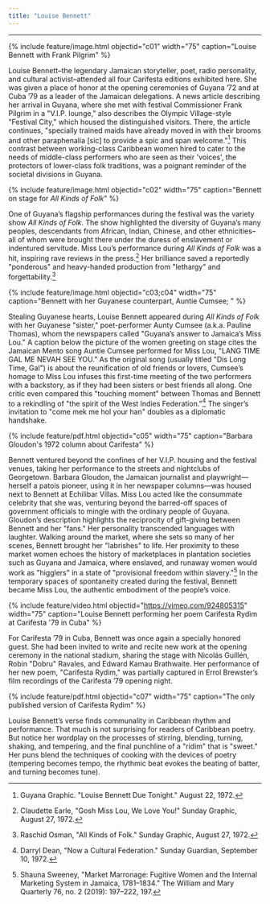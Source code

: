 ```yaml
---
title: "Louise Bennett"
---
```

---

{% include feature/image.html objectid="c01" width="75" caption="Louise Bennett with Frank Pilgrim" %}

Louise Bennett–the legendary Jamaican storyteller, poet, radio personality, and cultural activist–attended all four Carifesta editions exhibited here. She was given a place of honor at the opening ceremonies of Guyana ’72 and at Cuba ’79 as a leader of the Jamaican delegations. A news article describing her arrival in Guyana, where she met with festival Commissioner Frank Pilgrim in a "V.I.P. lounge," also describes the Olympic Village-style "Festival City," which housed the distinguished visitors. There, the article continues, "specially trained maids have already moved in with their brooms and other paraphenalia [sic] to provide a spic and span welcome."[^1] This contrast between working-class Caribbean women hired to cater to the needs of middle-class performers who are seen as their 'voices', the protectors of lower-class folk traditions, was a poignant reminder of the societal divisions in Guyana.

{% include feature/image.html objectid="c02" width="75" caption="Bennett on stage for <i>All Kinds of Folk</i>" %}

One of Guyana’s flagship performances during the festival was the variety show *All Kinds of Folk*. The show highlighted the diversity of Guyana’s many peoples, descendants from African, Indian, Chinese, and other ethnicities–all of whom were brought there under the duress of enslavement or indentured servitude. Miss Lou’s performance during *All Kinds of Folk* was a hit, inspiring rave reviews in the press.⁠[^2] Her brilliance saved a reportedly "ponderous" and heavy-handed production from "lethargy" and forgettability.⁠[^3]

{% include feature/image.html objectid="c03;c04" width="75" caption="Bennett with her Guyanese counterpart, Auntie Cumsee; " %}

Stealing Guyanese hearts, Louise Bennett appeared during *All Kinds of Folk* with her Guyanese "sister," poet-performer Aunty Cumsee (a.k.a. Pauline Thomas), whom the newspapers called "Guyana’s answer to Jamaica’s Miss Lou." A caption below the picture of the women greeting on stage cites the Jamaican Mento song Auntie Cumsee performed for Miss Lou, "LANG TIME GAL ME NEVAH SEE YOU."⁠ As the original song (usually titled "Dis Long Time, Gal") is about the reunification of old friends or lovers, Cumsee’s homage to Miss Lou infuses this first-time meeting of the two performers with a backstory, as if they had been sisters or best friends all along. One critic even compared this "touching moment" between Thomas and Bennett to a rekindling of "the spirit of the West Indies Federation."⁠[^4] The singer’s invitation to "come mek me hol your han" doubles as a diplomatic handshake.

{% include feature/pdf.html objectid="c05" width="75" caption="Barbara Gloudon's 1972 column about Carifesta" %}

Bennett ventured beyond the confines of her V.I.P. housing and the festival venues, taking her performance to the streets and nightclubs of Georgetown. Barbara Gloudon, the Jamaican journalist and playwright—herself a patois pioneer, using it in her newspaper columns—was housed next to Bennett at Echilibar Villas. Miss Lou acted like the consummate celebrity that she was, venturing beyond the barred-off spaces of government officials to mingle with the ordinary people of Guyana. Gloudon’s description highlights the reciprocity of gift-giving between Bennett and her "fans." Her personality transcended languages with laughter. Walking around the market, where she sets so many of her scenes, Bennett brought her "labrishes" to life. Her proximity to these market women echoes the history of marketplaces in plantation societies such as Guyana and Jamaica, where enslaved, and runaway women would work as "higglers" in a state of "provisional freedom within slavery."⁠[^5] In the temporary spaces of spontaneity created during the festival, Bennett became Miss Lou, the authentic embodiment of the people’s voice.

{% include feature/video.html objectid="https://vimeo.com/924805315" width="75" caption="Louise Bennett performing her poem Carifesta Rydim at Carifesta '79 in Cuba" %}

For Carifesta ’79 in Cuba, Bennett was once again a specially honored guest. She had been invited to write and recite new work at the opening ceremony in the national stadium, sharing the stage with Nicolás Guillén, Robin "Dobru" Ravales, and Edward Kamau Brathwaite. Her performance of her new poem, "Carifesta Rydim," was partially captured in Errol Brewster’s film recordings of the Carifesta ’79 opening night.

{% include feature/pdf.html objectid="c07" width="75" caption="The only published version of Carifesta Rydim" %}

Louise Bennett’s verse finds communality in Caribbean rhythm and performance. That much is not surprising for readers of Caribbean poetry. But notice her wordplay on the processes of stirring, blending, turning, shaking, and tempering, and the final punchline of a "ridim" that is "sweet." Her puns blend the techniques of cooking with the devices of poetry (tempering becomes tempo, the rhythmic beat evokes the beating of batter, and turning becomes tune).

[^1]: Guyana Graphic. "Louise Bennett Due Tonight." August 22, 1972.
[^2]: Claudette Earle, "Gosh Miss Lou, We Love You!" Sunday Graphic, August 27, 1972.
[^3]: Raschid Osman, "All Kinds of Folk." Sunday Graphic, August 27, 1972.
[^4]: Darryl Dean, "Now a Cultural Federation." Sunday Guardian, September 10, 1972.
[^5]: Shauna Sweeney, "Market Marronage: Fugitive Women and the Internal Marketing System in Jamaica, 1781–1834." The William and Mary Quarterly 76, no. 2 (2019): 197–222, 197.